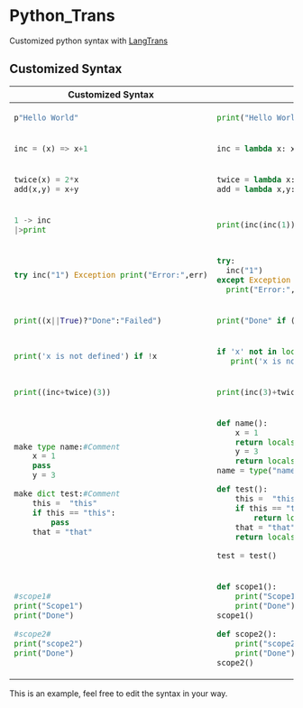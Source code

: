 # Python_Trans
Customized python syntax with [LangTrans](https://github.com/LangTrans/LangTrans)
## Customized Syntax
<table>

<thead>

<tr>

<th>Customized Syntax</th>

<th>Original Syntax</th>

</tr>

</thead>

<tbody>

<tr>



<td>


```py
p"Hello World"
```


</td>

<td>


```py
print("Hello World")
```


</td>

</tr>

<tr>



<td>


```py
inc = (x) => x+1
```


</td>

<td>


```py
inc = lambda x: x+1
```


</td>

</tr>

<tr>



<td>


```py
twice(x) = 2*x
add(x,y) = x+y
```


</td>

<td>


```py
twice = lambda x:2*x
add = lambda x,y:x+y
```


</td>

</tr>

<tr>



<td>


```py
1 -> inc 
|>print
```


</td>

<td>


```py
print(inc(inc(1)))
```


</td>

</tr>

<tr>



<td>


```py
try inc("1") Exception print("Error:",err)
```


</td>

<td>


```py
try:
  inc("1")
except Exception as err:
  print("Error:",err)
```


</td>

</tr>

<tr>



<td>


```py
print((x||True)?"Done":"Failed")
```


</td>

<td>


```py
print("Done" if (x if 'x' in locals() else True) else "Failed")
```


</td>

</tr>

<tr>



<td>


```py
print('x is not defined') if !x
```


</td>

<td>


```py
if 'x' not in locals():
   print('x is not defined')
```


</td>

</tr>

<tr>



<td>


```py
print((inc+twice)(3))
```


</td>

<td>


```py
print(inc(3)+twice(3))
```


</td>

</tr>

<tr>



<td>


```py
make type name:#Comment
    x = 1
    pass
    y = 3

make dict test:#Comment
    this =  "this"
    if this == "this":
        pass
    that = "that"
```


</td>

<td>


```py
def name():
    x = 1
    return locals()
    y = 3
    return locals()
name = type("name", (), name())

def test():
    this =  "this"
    if this == "this":
        return locals()
    that = "that"
    return locals()

test = test()
```


</td>

</tr>

<tr>



<td>


```py
#scope1#
print("Scope1")
print("Done")

#scope2#
print("scope2")
print("Done")
```


</td>

<td>


```py
def scope1():
    print("Scope1")
    print("Done")
scope1()

def scope2():
    print("scope2")
    print("Done")
scope2()
```


</td>

</tr>

</tbody>

</table>

This is an example, feel free to edit the syntax in your way.
